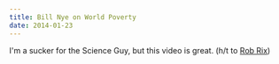 ```yaml
---
title: Bill Nye on World Poverty
date: 2014-01-23
---
```


I'm a sucker for the Science Guy, but this video is great. (h/t to [Rob Rix](http://twitter.com/rob_rox))

<YouTube videoID='aLvJ1mqlM98' />
